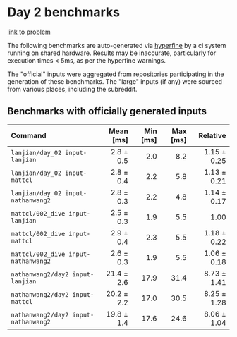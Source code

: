 # Day 2 benchmarks

[link to problem](http://adventofcode.com/2021/day/2)

The following benchmarks are auto-generated via [hyperfine](https://github.com/sharkdp/hyperfine) by a ci system running on shared hardware. Results may be inaccurate, particularly for execution times < 5ms, as per the hyperfine warnings.

The "official" inputs were aggregated from repositories participating in the generation of these benchmarks. The "large" inputs (if any) were sourced from various places, including the subreddit.

## Benchmarks with officially generated inputs
| Command | Mean [ms] | Min [ms] | Max [ms] | Relative |
|:---|---:|---:|---:|---:|
| `lanjian/day_02 input-lanjian` | 2.8 ± 0.5 | 2.0 | 8.2 | 1.15 ± 0.25 |
| `lanjian/day_02 input-mattcl` | 2.8 ± 0.4 | 2.2 | 5.8 | 1.13 ± 0.21 |
| `lanjian/day_02 input-nathanwang2` | 2.8 ± 0.3 | 2.2 | 4.8 | 1.14 ± 0.17 |
| `mattcl/002_dive input-lanjian` | 2.5 ± 0.3 | 1.9 | 5.5 | 1.00 |
| `mattcl/002_dive input-mattcl` | 2.9 ± 0.4 | 2.3 | 5.5 | 1.18 ± 0.22 |
| `mattcl/002_dive input-nathanwang2` | 2.6 ± 0.3 | 1.9 | 5.5 | 1.06 ± 0.18 |
| `nathanwang2/day2 input-lanjian` | 21.4 ± 2.6 | 17.9 | 31.4 | 8.73 ± 1.41 |
| `nathanwang2/day2 input-mattcl` | 20.2 ± 2.2 | 17.0 | 30.5 | 8.25 ± 1.28 |
| `nathanwang2/day2 input-nathanwang2` | 19.8 ± 1.4 | 17.6 | 24.6 | 8.06 ± 1.04 |
